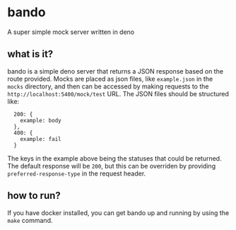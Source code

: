 # bando
A super simple mock server written in deno 

## what is it?
bando is a simple deno server that returns a JSON response based on the route provided. Mocks are placed as json files, like `example.json` in the `mocks` directory, and then can be accessed by making requests to the `http://localhost:5400/mock/test` URL. The JSON files should be structured like:

```
  200: {
    example: body
  },
  400: {
    example: fail
  }
```
The keys in the example above being the statuses that could be returned. The default response will be `200`, but this can be overriden by providing `preferred-response-type` in the request header. 

## how to run?
If you have docker installed, you can get bando up and running by using the `make` command. 

